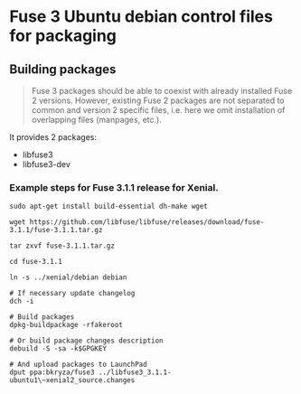 # Fuse 3 Ubuntu debian control files for packaging

## Building packages

> Fuse 3 packages should be able to coexist with already installed Fuse 2 versions.
> However, existing Fuse 2 packages are not separated to common and version 2 specific
> files, i.e. here we omit installation of overlapping files (manpages, etc.).

It provides 2 packages:
 - libfuse3
 - libfuse3-dev

### Example steps for Fuse 3.1.1 release for Xenial.

```
sudo apt-get install build-essential dh-make wget

wget https://github.com/libfuse/libfuse/releases/download/fuse-3.1.1/fuse-3.1.1.tar.gz

tar zxvf fuse-3.1.1.tar.gz

cd fuse-3.1.1

ln -s ../xenial/debian debian

# If necessary update changelog
dch -i

# Build packages
dpkg-buildpackage -rfakeroot

# Or build package changes description
debuild -S -sa -k$GPGKEY

# And upload packages to LaunchPad
dput ppa:bkryza/fuse3 ../libfuse3_3.1.1-ubuntu1\~xenial2_source.changes
```